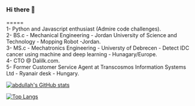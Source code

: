 ### Hi there 👋
=====  
1- Python and Javascript enthusiast (Admire code challenges).  
2- BS.c - Mechanical Engineering - Jordan University of Science and Technology - Mopping Robot -Jordan.  
3- MS.c - Mechatronics Engineering - Universty of Debrecen - Detect IDC cancer using machine and deep learning - Hunagary/Europe.  
4- CTO @ Dalilk.com.  
5- Former Customer Service Agent at Transcosmos Information Systems Ltd - Ryanair desk - Hungary.  

<!--
**Abdullah-AlSawalmeh/abdullah-alsawalmeh** is a ✨ _special_ ✨ repository because its `README.md` (this file) appears on your GitHub profile.

Here are some ideas to get you started:

- 🔭 I’m currently working on ...
- 🌱 I’m currently learning ...
- 👯 I’m looking to collaborate on ...
- 🤔 I’m looking for help with ...
- 💬 Ask me about ...
- 📫 How to reach me: ...
- 😄 Pronouns: ...
- ⚡ Fun fact: ...
-->

[![abdullah's GitHub stats](https://github-readme-stats.vercel.app/api?username=abdullah-alsawalmeh&show_icons=true&theme=tokyonight)](https://github.com/abdullah-alsawalmeh/github-readme-stats)  

[![Top Langs](https://github-readme-stats.vercel.app/api/top-langs/?username=abdullah-alsawalmeh&show_icons=true&theme=tokyonight)](https://github.com/abdullah-alsawalmeh/github-readme-stats)

